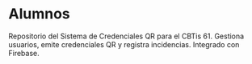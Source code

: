 # Alumnos
Repositorio del Sistema de Credenciales QR para el CBTis 61. Gestiona usuarios, emite credenciales QR y registra incidencias. Integrado con Firebase.
